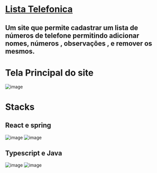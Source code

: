 # [Lista Telefonica ](https://lista-telefonica-react-and-spring.vercel.app/)
## Um site que permite cadastrar um lista de números de telefone permitindo adicionar nomes, números , observações , e  remover  os mesmos.
# Tela Principal do site
![image](https://github.com/DanielFreitassc/lista_telefonica_react_and_spring/assets/129224303/72e3f0be-b7a1-4115-b00e-5f1a8bba0a55)

# Stacks
## React e spring
![image](https://github.com/DanielFreitassc/lista_telefonica_react_and_spring/assets/129224303/d387914b-e58f-4ad6-8783-37ed319036fb) ![image](https://github.com/DanielFreitassc/lista_telefonica_react_and_spring/assets/129224303/f816c90d-4e44-4878-9a33-22d324c64572)

## Typescript e Java

![image](https://github.com/DanielFreitassc/lista_telefonica_react_and_spring/assets/129224303/1279fa48-ac26-4ff0-b2ae-5a869f29c696) ![image](https://github.com/DanielFreitassc/lista_telefonica_react_and_spring/assets/129224303/f51ca0b7-0798-4132-b784-22acfe8e6e5d)









